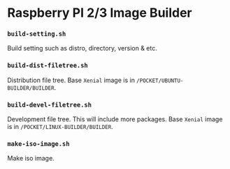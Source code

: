 # Raspberry PI 2/3 Image Builder

### `build-setting.sh`  

Build setting such as distro, directory, version & etc.   

### `build-dist-filetree.sh`  

Distribution file tree. Base `Xenial` image is in `/POCKET/UBUNTU-BUILDER/BUILDER`.  

### `build-devel-filetree.sh`  

Development file tree. This will include more packages. Base `Xenial` image is in `/POCKET/LINUX-BUILDER/BUILDER`.   

### `make-iso-image.sh`  

Make iso image.  